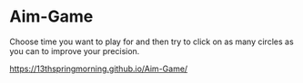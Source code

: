 # Aim-Game

Choose time you want to play for and then try to click on as many circles as you can to improve your precision. 

https://13thspringmorning.github.io/Aim-Game/
